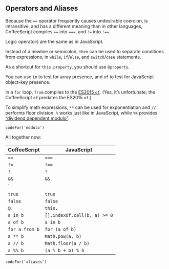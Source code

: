 ## Operators and Aliases

Because the `==` operator frequently causes undesirable coercion, is intransitive, and has a different meaning than in other languages, CoffeeScript compiles `==` into `===`, and `!=` into `!==`.

Logic operators are the same as in JavaScript.

Instead of a newline or semicolon, `then` can be used to separate conditions from expressions, in `while`, `if`/`else`, and `switch`/`case` statements.

As a shortcut for `this.property`, you should use `@property`.

You can use `in` to test for array presence, and `of` to test for JavaScript object-key presence.

In a `for` loop, `from` compiles to the [ES2015 `of`](https://developer.mozilla.org/en-US/docs/Web/JavaScript/Reference/Statements/for...of). (Yes, it’s unfortunate; the CoffeeScript `of` predates the ES2015 `of`.)

To simplify math expressions, `**` can be used for exponentiation and `//` performs floor division. `%` works just like in JavaScript, while `%%` provides [“dividend dependent modulo”](https://en.wikipedia.org/wiki/Modulo_operation):

```
codeFor('modulo')
```

All together now:

| CoffeeScript | JavaScript |
| --- | --- |
| `==` | `===` |
| `!=` | `!==` |
| `!` | `!` |
| `&&` | `&&` |
| `||` | `||` |
| `true` | `true` |
| `false` | `false` |
| `@.` | `this.` |
| `a in b` | `[].indexOf.call(b, a) >= 0` |
| `a of b` | `a in b` |
| `for a from b` | `for (a of b)` |
| `a ** b` | `Math.pow(a, b)` |
| `a // b` | `Math.floor(a / b)` |
| `a %% b` | `(a % b + b) % b` |

```
codeFor('aliases')
```
